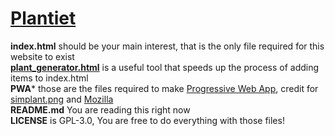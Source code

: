 # [Plantiet](https://jedzoka.github.io/plantiet/)
**index.html** should be your main interest, that is the only file required for this website to exist<br>
**[plant_generator.html](https://jedzoka.github.io/simplant/plant_generator)** is a useful tool that speeds up the process of adding items to index.html<br>
**PWA*** those are the files required to make [Progressive Web App](https://en.wikipedia.org/wiki/Progressive_web_applications), credit for [simplant.png](https://icon-icons.com/icon/corn-food/68761) and [Mozilla](https://github.com/mdn/pwa-examples/tree/master/a2hs)<br>
**README.md** You are reading this right now<br>
**LICENSE** is GPL-3.0, You are free to do everything with those files!
